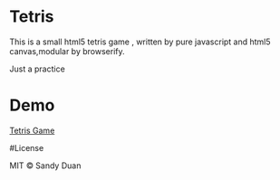 # Tetris

This is a small html5 tetris game , written by pure javascript and html5 canvas,modular by browserify.

Just a practice


# Demo

[Tetris Game](http://sandywalker.github.io/Tetris/)


#License

MIT © Sandy Duan
